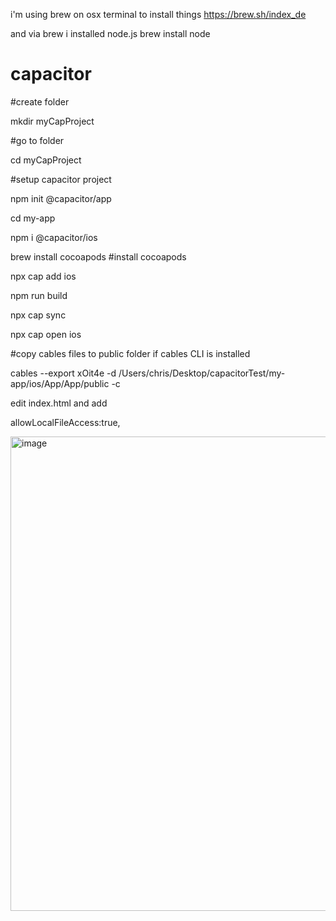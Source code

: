 i'm using brew on osx terminal to install things
https://brew.sh/index_de

and via brew i installed node.js
brew install node


# capacitor

#create folder

mkdir myCapProject

#go to folder

cd myCapProject

#setup capacitor project

npm init @capacitor/app

cd my-app

npm i @capacitor/ios

brew install cocoapods #install cocoapods

npx cap add ios

npm run build

npx cap sync 

npx cap open ios

#copy cables files to public folder if cables CLI is installed

cables --export xOit4e -d /Users/chris/Desktop/capacitorTest/my-app/ios/App/App/public -c

edit index.html and add

allowLocalFileAccess:true,

<img width="759" alt="image" src="https://user-images.githubusercontent.com/1138673/200085757-8f2b1fe9-4331-4f9a-aa97-bcd75a2c0d53.png">

